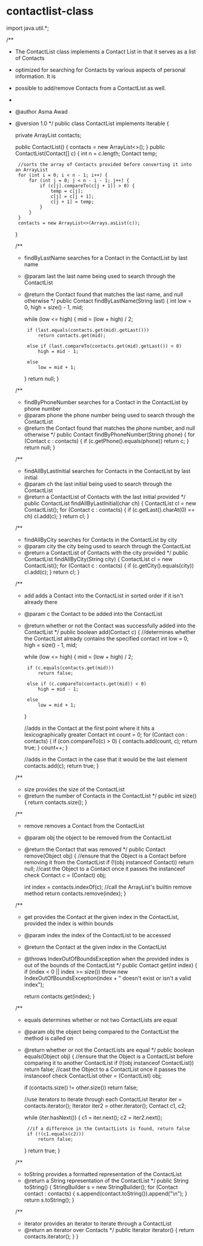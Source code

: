 # contactlist-class

import java.util.*;

/**
 * The ContactList class implements a Contact List in that it serves as a list of Contacts
 * optimized for searching for Contacts by various aspects of personal information. It is
 * possible to add/remove Contacts from a ContactList as well.
 *
 * @author Asma Awad
 * @version 1.0
 */
public class ContactList implements Iterable<Contact> {

    private ArrayList<Contact> contacts;

    public ContactList() {
        contacts = new ArrayList<>();
    }
    public ContactList(Contact[] c) {
        int n = c.length;
        Contact temp;

        //sorts the array of Contacts provided before converting it into an ArrayList
        for (int i = 0; i < n - 1; i++) {
            for (int j = 0; j < n - i - 1; j++) {
                if (c[j].compareTo(c[j + 1]) > 0) {
                    temp = c[j];
                    c[j] = c[j + 1];
                    c[j + 1] = temp;
                }
            }
        }
        contacts = new ArrayList<>(Arrays.asList(c));
    }

    /**
     * findByLastName searches for a Contact in the ContactList by last name
     * @param last the last name being used to search through the ContactList
     * @return the Contact found that matches the last name, and null otherwise
     */
    public Contact findByLastName(String last) {
        int low = 0, high = size() - 1, mid;

        while (low <= high) {
            mid = (low + high) / 2;

            if (last.equals(contacts.get(mid).getLast()))
                return contacts.get(mid);

            else if (last.compareTo(contacts.get(mid).getLast()) < 0)
                high = mid - 1;

            else
                low = mid + 1;
        }
        return null;
    }

    /**
     * findByPhoneNumber searches for a Contact in the ContactList by phone number
     * @param phone the phone number being used to search through the ContactList
     * @return the Contact found that matches the phone number, and null otherwise
     */
    public Contact findByPhoneNumber(String phone) {
        for (Contact c : contacts) {
            if (c.getPhone().equals(phone))
                return c;
        }
        return null;
    }

    /**
     * findAllByLastInitial searches for Contacts in the ContactList by last initial
     * @param ch the last initial being used to search through the ContactList
     * @return a ContactList of Contacts with the last initial provided
     */
    public ContactList findAllByLastInitial(char ch) {
        ContactList cl = new ContactList();
        for (Contact c : contacts) {
            if (c.getLast().charAt(0) == ch)
                cl.add(c);
        }
        return cl;
    }

    /**
     * findAllByCity searches for Contacts in the ContactList by city
     * @param city the city being used to search through the ContactList
     * @return a ContactList of Contacts with the city provided
     */
    public ContactList findAllByCity(String city) {
        ContactList cl = new ContactList();
        for (Contact c : contacts) {
            if (c.getCity().equals(city))
                cl.add(c);
        }
        return cl;
    }

    /**
     * add adds a Contact into the ContactList in sorted order if it isn't already there
     * @param c the Contact to be added into the ContactList
     * @return whether or not the Contact was successfully added into the ContactList
     */
    public boolean add(Contact c) {
        //determines whether the ContactList already contains the specified contact
        int low = 0, high = size() - 1, mid;

        while (low <= high) {
            mid = (low + high) / 2;

            if (c.equals(contacts.get(mid)))
                return false;

            else if (c.compareTo(contacts.get(mid)) < 0)
                high = mid - 1;

            else
                low = mid + 1;
        }

        //adds in the Contact at the first point where it hits a lexicographically greater Contact
        int count = 0;
        for (Contact con : contacts) {
            if (con.compareTo(c) > 0) {
                contacts.add(count, c);
                return true;
            }
            count++;
        }

        //adds in the Contact in the case that it would be the last element
        contacts.add(c);
        return true;
    }

    /**
     * size provides the size of the ContactList
     * @return the number of Contacts in the ContactList
     */
    public int size() {
        return contacts.size();
    }

    /**
     * remove removes a Contact from the ContactList
     * @param obj the object to be removed from the ContactList
     * @return the Contact that was removed
     */
    public Contact remove(Object obj) {
        //ensure that the Object is a Contact before removing it from the ContactList
        if (!(obj instanceof Contact))
            return null;
        //cast the Object to a Contact once it passes the instanceof check
        Contact c = (Contact) obj;

        int index = contacts.indexOf(c);
        //call the ArrayList's builtin remove method
        return contacts.remove(index);
    }

    /**
     * get provides the Contact at the given index in the ContactList, provided the index is within bounds
     * @param index the index of the ContactList to be accessed
     * @return the Contact at the given index in the ContactList
     * @throws IndexOutOfBoundsException when the provided index is out of the bounds of the ContactList
     */
    public Contact get(int index) {
        if (index < 0 || index >= size())
            throw new IndexOutOfBoundsException(index + " doesn't exist or isn't a valid index");

        return contacts.get(index);
    }

    /**
     * equals determines whether or not two ContactLists are equal
     * @param obj the object being compared to the ContactList the method is called on
     * @return whether or not the ContactLists are equal
     */
    public boolean equals(Object obj) {
        //ensure that the Object is a ContactList before comparing it to another ContactList
        if (!(obj instanceof ContactList))
            return false;
        //cast the Object to a ContactList once it passes the instanceof check
        ContactList other = (ContactList) obj;

        if (contacts.size() != other.size())
            return false;

        //use iterators to iterate through each ContactList
        Iterator<Contact> iter = contacts.iterator();
        Iterator<Contact> iter2 = other.iterator();
        Contact c1, c2;

        while (iter.hasNext()) {
            c1 = iter.next();
            c2 = iter2.next();

            //if a difference in the ContactLists is found, return false
            if (!(c1.equals(c2)))
                return false;
        }
        return true;
    }

    /**
     * toString provides a formatted representation of the ContactList
     * @return a String representation of the ContactList
     */
    public String toString() {
        StringBuilder s = new StringBuilder();
        for (Contact contact : contacts) {
            s.append(contact.toString()).append("\n");
        }
        return s.toString();
    }

    /**
     * iterator provides an iterator to iterate through a ContactList
     * @return an iterator over Contacts
     */
    public Iterator<Contact> iterator() {
        return contacts.iterator();
    }
}
